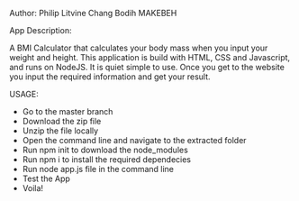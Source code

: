 Author: Philip Litvine Chang Bodih MAKEBEH

App Description:

  A BMI Calculator that calculates your body mass when you input your weight and height.
  This application is build with HTML, CSS and Javascript, and runs on NodeJS.
  It is quiet simple to use. Once you get to the website you input the required information and get
  your result.
  
  USAGE:
  
  - Go to the master branch
  - Download the zip file
  - Unzip the file locally
  - Open the command line and navigate to the extracted folder
  - Run npm init to download the node_modules
  - Run npm i to install the required dependecies
  - Run node app.js file in the command line
  - Test the App
  - Voila!
